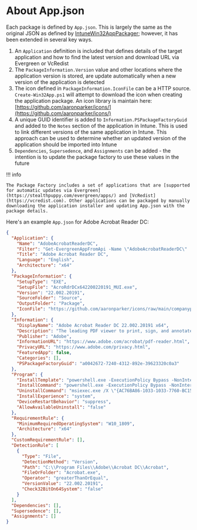 # About App.json

Each package is defined by `App.json`. This is largely the same as the original JSON as defined by [IntuneWin32AppPackager](intunewin32.md); however, it has been extended in several key ways.

1. An `Application` definition is included that defines details of the target application and how to find the latest version and download URL via Evergreen or VcRedist
2. The `PackageInformation.Version` value and other locations where the application version is stored, are update automatically when a new version of the application is detected
3. The icon defined in `PackageInformation.IconFile` can be a HTTP source. `Create-Win32App.ps1` will attempt to download the icon when creating the application package. An icon library is maintain here: [https://github.com/aaronparker/icons/](https://github.com/aaronparker/icons/)
4. A unique GUID identifier is added to `Information.PSPackageFactoryGuid` and added to the `Notes` section of the application in Intune. This is used to link different versions of the same application in Intune. This approach can be used to determine whether an updated version of the application should be imported into Intune
5. `Dependencies`, `Supersedence`, and `Assignments` can be added - the intention is to update the package factory to use these values in the future

!!! info

    The Package Factory includes a set of applications that are [supported for automatic updates via Evergreen](https://stealthpuppy.com/evergreen/apps/) and [VcRedist](https://vcredist.com). Other applications can be packaged by manually downloading the application installer and updating App.json with the package details.

Here's an example `App.json` for Adobe Acrobat Reader DC:

```json
{
  "Application": {
    "Name": "AdobeAcrobatReaderDC",
    "Filter": "Get-EvergreenAppFromApi -Name \"AdobeAcrobatReaderDC\" | Where-Object { $_.Language -eq \"MUI\" -and $_.Architecture -eq \"x64\" } | Select-Object -First 1",
    "Title": "Adobe Acrobat Reader DC",
    "Language": "English",
    "Architecture": "x64"
  },
  "PackageInformation": {
    "SetupType": "EXE",
    "SetupFile": "AcroRdrDCx642200220191_MUI.exe",
    "Version": "22.002.20191",
    "SourceFolder": "Source",
    "OutputFolder": "Package",
    "IconFile": "https://github.com/aaronparker/icons/raw/main/companyportal/Adobe-AcrobatReader.png"
  },
  "Information": {
    "DisplayName": "Adobe Acrobat Reader DC 22.002.20191 x64",
    "Description": "The leading PDF viewer to print, sign, and annotate PDFs.",
    "Publisher": "Adobe",
    "InformationURL": "https://www.adobe.com/acrobat/pdf-reader.html",
    "PrivacyURL": "https://www.adobe.com/privacy.html",
    "FeaturedApp": false,
    "Categories": [],
    "PSPackageFactoryGuid": "a0042672-7240-4312-892e-39623320c0a3"
  },
  "Program": {
    "InstallTemplate": "powershell.exe -ExecutionPolicy Bypass -NonInteractive -WindowStyle Hidden -File .\\Install.ps1",
    "InstallCommand": "powershell.exe -ExecutionPolicy Bypass -NonInteractive -WindowStyle Hidden -File .\\Install.ps1",
    "UninstallCommand": "msiexec.exe /X \"{AC76BA86-1033-1033-7760-BC15014EA700}\" /quiet",
    "InstallExperience": "system",
    "DeviceRestartBehavior": "suppress",
    "AllowAvailableUninstall": "false"
  },
  "RequirementRule": {
    "MinimumRequiredOperatingSystem": "W10_1809",
    "Architecture": "x64"
  },
  "CustomRequirementRule": [],
  "DetectionRule": [
    {
      "Type": "File",
      "DetectionMethod": "Version",
      "Path": "C:\\Program Files\\Adobe\\Acrobat DC\\Acrobat",
      "FileOrFolder": "Acrobat.exe",
      "Operator": "greaterThanOrEqual",
      "VersionValue": "22.002.20191",
      "Check32BitOn64System": "false"
    }
  ],
  "Dependencies": [],
  "Supersedence": [],
  "Assignments": []
}
```
